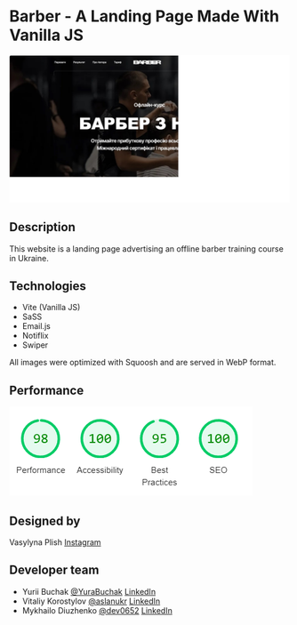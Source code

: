 # Barber - A Landing Page Made With Vanilla JS

![Website's Hero Block](./assets/screenshot.jpg)

## Description

This website is a landing page advertising an offline barber training course in
Ukraine.

## Technologies

- Vite (Vanilla JS)
- SaSS
- Email.js
- Notiflix
- Swiper

All images were optimized with Squoosh and are served in WebP format.

## Performance

![Screenshot of Google Lighthouse website performance metrics - 98  out of 100 for performance, 100  out of 100 for accessibility, 95  out of 100 for best practices, and 100 out of 100 for SEO](./assets/performance.png)

## Designed by

Vasylyna Plish [Instagram](https://instagram.com/websites.ua?igshid=YzAwZjE1ZTI0Zg==)

## Developer team

- Yurii Buchak [@YuraBuchak](https://github.com/YuraBuchak) [LinkedIn](https://www.linkedin.com/in/yura-buchak)
- Vitaliy Korostylov [@aslanukr](https://github.com/aslanukr) [LinkedIn](https://www.linkedin.com/in/vitaliy-korostylov) 
- Mykhailo Diuzhenko [@dev0652](https://github.com/dev0652) [LinkedIn](https://www.linkedin.com/in/diuzhenko)


